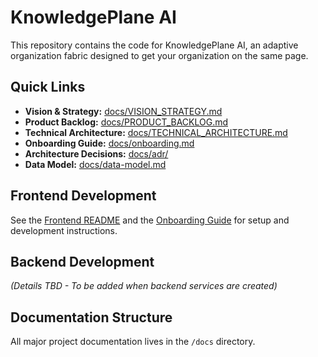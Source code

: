 # KnowledgePlane AI

This repository contains the code for KnowledgePlane AI, an adaptive organization fabric designed to get your organization on the same page.

## Quick Links

* **Vision & Strategy:** [docs/VISION_STRATEGY.md](./docs/VISION_STRATEGY.md)
* **Product Backlog:** [docs/PRODUCT_BACKLOG.md](./docs/PRODUCT_BACKLOG.md)
* **Technical Architecture:** [docs/TECHNICAL_ARCHITECTURE.md](./docs/TECHNICAL_ARCHITECTURE.md)
* **Onboarding Guide:** [docs/onboarding.md](./docs/onboarding.md)
* **Architecture Decisions:** [docs/adr/](./docs/adr/)
* **Data Model:** [docs/data-model.md](./docs/data-model.md)

## Frontend Development

See the [Frontend README](./knowledgeplan-frontend/README.md) and the [Onboarding Guide](./docs/onboarding.md) for setup and development instructions.

## Backend Development

*(Details TBD - To be added when backend services are created)*

## Documentation Structure

All major project documentation lives in the `/docs` directory.
